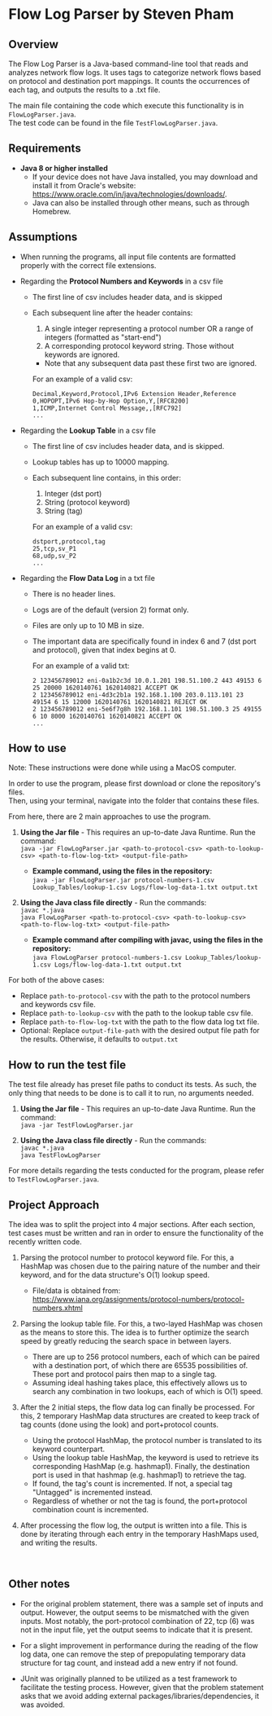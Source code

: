 # Flow Log Parser by Steven Pham

## Overview
The Flow Log Parser is a Java-based command-line tool that reads and analyzes network flow logs. It uses tags to categorize network flows based on protocol and destination port mappings. It counts the occurrences of each tag, and outputs the results to a .txt file.

The main file containing the code which execute this functionality is in `FlowLogParser.java`.  
The test code can be found in the file `TestFlowLogParser.java`.


## Requirements
- **Java 8 or higher installed** 
  - If your device does not have Java installed, you may download and install it from Oracle's website: https://www.oracle.com/in/java/technologies/downloads/. 
  - Java can also be installed through other means, such as through Homebrew.
  

## Assumptions
- When running the programs, all input file contents are formatted properly with the correct file extensions.

- Regarding the **Protocol Numbers and Keywords** in a csv file
  - The first line of csv includes header data, and is skipped
  - Each subsequent line after the header contains:
    1. A single integer representing a protocol number OR a range of integers (formatted as "start-end") 
    2. A corresponding protocol keyword string. Those without keywords are ignored.
    - Note that any subsequent data past these first two are ignored.  

    For an example of a valid csv: 
    ```
    Decimal,Keyword,Protocol,IPv6 Extension Header,Reference
    0,HOPOPT,IPv6 Hop-by-Hop Option,Y,[RFC8200]
    1,ICMP,Internet Control Message,,[RFC792]
    ...
    ```


- Regarding the **Lookup Table** in a csv file
  - The first line of csv includes header data, and is skipped. 
  - Lookup tables has up to 10000 mapping.
  - Each subsequent line contains, in this order:
    1. Integer (dst port)
    2. String (protocol keyword)
    3. String (tag)
    
    For an example of a valid csv: 
    ```
    dstport,protocol,tag 
    25,tcp,sv_P1 
    68,udp,sv_P2 
    ...
    ```


- Regarding the **Flow Data Log** in a txt file
  - There is no header lines.
  - Logs are of the default (version 2) format only. 
  - Files are only up to 10 MB in size.
  - The important data are specifically found in index 6 and 7 (dst port and protocol), given that index begins at 0.
    
    For an example of a valid txt: 
    ```
    2 123456789012 eni-0a1b2c3d 10.0.1.201 198.51.100.2 443 49153 6 25 20000 1620140761 1620140821 ACCEPT OK 
    2 123456789012 eni-4d3c2b1a 192.168.1.100 203.0.113.101 23 49154 6 15 12000 1620140761 1620140821 REJECT OK 
    2 123456789012 eni-5e6f7g8h 192.168.1.101 198.51.100.3 25 49155 6 10 8000 1620140761 1620140821 ACCEPT OK 
    ...
    ```




## How to use 
Note: These instructions were done while using a MacOS computer. 

In order to use the program, please first download or clone the repository's files.  
Then, using your terminal, navigate into the folder that contains these files.

From here, there are 2 main approaches to use the program.

1. **Using the Jar file** - This requires an up-to-date Java Runtime. Run the command:  
```java -jar FlowLogParser.jar <path-to-protocol-csv> <path-to-lookup-csv> <path-to-flow-log-txt> <output-file-path>```

   - **Example command, using the files in the repository:**  
    ```java -jar FlowLogParser.jar protocol-numbers-1.csv Lookup_Tables/lookup-1.csv Logs/flow-log-data-1.txt output.txt```

1. **Using the Java class file directly** - Run the commands:  
 ```javac *.java``` <br>
 ```java FlowLogParser <path-to-protocol-csv> <path-to-lookup-csv> <path-to-flow-log-txt> <output-file-path>```

   - **Example command after compiling with javac, using the files in the repository:**  
    ```java FlowLogParser protocol-numbers-1.csv Lookup_Tables/lookup-1.csv Logs/flow-log-data-1.txt output.txt```


For both of the above cases:
   - Replace `path-to-protocol-csv` with the path to the protocol numbers and keywords csv file.
   - Replace `path-to-lookup-csv` with the path to the lookup table csv file.
   - Replace `path-to-flow-log-txt` with the path to the flow data log txt file.
   - Optional: Replace `output-file-path` with the desired output file path for the results. Otherwise, it defaults to `output.txt`
 

## How to run the test file
The test file already has preset file paths to conduct its tests. As such, the only thing that needs to be done is to call it to run, no arguments needed. 

1. **Using the Jar file** - This requires an up-to-date Java Runtime. Run the command:  
    ```java -jar TestFlowLogParser.jar```

2. **Using the Java class file directly** - Run the commands:  
    ```javac *.java```  <br>
    ```java TestFlowLogParser```


For more details regarding the tests conducted for the program, please refer to `TestFlowLogParser.java`.

## Project Approach
The idea was to split the project into 4 major sections. After each section, test cases must be written and ran in order to ensure the functionality of the recently written code.  

1.  Parsing the protocol number to protocol keyword file. For this, a HashMap was chosen due to the pairing nature of the number and their keyword, and for the data structure's O(1) lookup speed.
    - File/data is obtained from: https://www.iana.org/assignments/protocol-numbers/protocol-numbers.xhtml  

2. Parsing the lookup table file. For this, a two-layed HashMap was chosen as the means to store this. The idea is to further optimize the search speed by greatly reducing the search space in between layers. 
   - There are up to 256 protocol numbers, each of which can be paired with a destination port, of which there are 65535 possibilities of. These port and protocol pairs then map to a single tag.
   - Assuming ideal hashing takes place, this effectively allows us to search any combination in two lookups, each of which is O(1) speed.

3. After the 2 initial steps, the flow data log can finally be processed. For this, 2 temporary HashMap data structures are created to keep track of tag counts (done using the look) and port+protocol counts. 
   - Using the protocol HashMap, the protocol number is translated to its keyword counterpart.
   - Using the lookup table HashMap, the keyword is used to retrieve its corresponding HashMap (e.g. hashmap1). Finally, the destination port is used in that hashmap (e.g. hashmap1) to retrieve the tag.
   - If found, the tag's count is incremented. If not, a special tag "Untagged" is incremented instead. 
   - Regardless of whether or not the tag is found, the port+protocol combination count is incremented.

4. After processing the flow log, the output is written into a file. This is done by iterating through each entry in the temporary HashMaps used, and writing the results. 

<br>

## Other notes 
- For the original problem statement, there was a sample set of inputs and output. However, the output seems to be mismatched with the given inputs. Most notably, the port-protocol combination of 22, tcp (6) was not in the input file, yet the output seems to indicate that it is present.  

- For a slight improvement in performance during the reading of the flow log data, one can remove the step of prepopulating temporary data structure for tag count, and instead add a new entry if not found.

- JUnit was originally planned to be utilized as a test framework to facilitate the testing process. However, given that the problem statement asks that we avoid adding external packages/libraries/dependencies, it was avoided. 